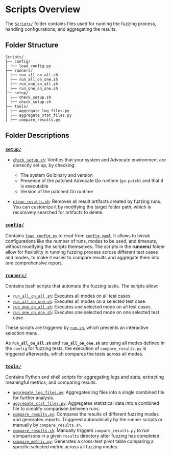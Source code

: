 
# Scripts Overview

The [`Scripts/`](../Scripts/) folder contains files used for running the fuzzing process, handling configurations, and aggregating the results.


## Folder Structure
```
Scripts/
├── config/
│ └── load_config.py 
├── runners/
│ ├── run_all_on_all.sh 
│ ├── run_all_on_one.sh 
│ ├── run_one_on_all.sh 
│ ├── run_one_on_one.sh 
├── setup/ 
│ ├── check_setup.sh 
│ ├── check_setup.sh 
├── tools/
│ ├── aggregate_log_files.py
│ ├── aggregate_stat_files.py 
│ ├── compare_results.py 
```

## Folder Descriptions

### [`setup/`](../Scripts/setup/)
- [`check_setup.sh`](../Scripts/setup/check_setup.sh): Verifies that your system and Advocate environment are correctly set up, by checking:
  - The system Go binary and version
  - Presence of the patched Advocate Go runtime (`go-patch`) and that it is executable
  - Version of the patched Go runtime

- [`clean_results.sh`](../Scripts/setup/clean_results.sh): Removes all result artifacts created by fuzzing runs. You can customize it by modifying the target folder path, which is recursively searched for artifacts to delete.




### [`config/`](../Scripts/config/)
Contains [`load_config.py`](../Scripts/config/load_config.py) to read from [`config.yaml`](../config.yaml). It allows to tweak configurations like the number of runs, modes to be used, and timeouts, without modifying the scripts themselves. The scripts in the **runners/** folder allow for flexibility in running fuzzing process across different test cases and modes, to make it easier to compare results and aggregate them into one comprehensive report. 


### [`runners/`](../Scripts/runners/)
Contains bash scripts that automate the fuzzing tasks. The scripts allow:
- [`run_all_on_all.sh`](../Scripts/runners/run_all_on_all.sh): Executes all modes on all test cases.
- [`run_all_on_one.sh`](../Scripts/runners/run_all_on_one.sh): Executes all modes on a selected test case.
- [`run_one_on_all.sh`](../Scripts/runners/run_one_on_all.sh): Executes one selected mode on all test cases.
- [`run_one_on_one.sh`](../Scripts/runners/run_one_on_one.sh): Executes one selected mode on one selected test case.

These scripts are triggered by [`run.sh`](../run.sh), which presents an interactive selection menu.


As **`run_all_on_all.sh`** and **`run_all_on_one.sh`** are using all modes defined in the `config` for fuzzing tests, the execution of `compare_results.py` is triggered afterwards, which compares the tests across all modes.


### [`tools/`](../Scripts/tools/)

Contains Python and shell scripts for aggregating logs and stats, extracting meaningful metrics, and comparing results:

- [`aggregate_log_files.py`](../Scripts/tools/aggregate_log_files.py): Aggregates log files into a single combined file for further analysis.
- [`aggregate_stat_files.py`](../Scripts/tools/aggregate_stat_files.py): Aggregates statistical data into a combined file to simplify comparison between runs.
- [`compare_results.py`](../Scripts/tools/compare_results.py): Compares the results of different fuzzing modes and generates reports. Triggered automatically by the runner scripts or manually by `compare_results.sh`.
- [`compare_results.sh`](../Scripts/tools/compare_results.sh): Manually triggers `compare_results.py` to run comparisons in a given `results` directory after fuzzing has completed.
- [`compare_metric.py`](../Scripts/tools/compare_metric.py): Generates a cross-test pivot table comparing a specific selected metric across all fuzzing modes.

